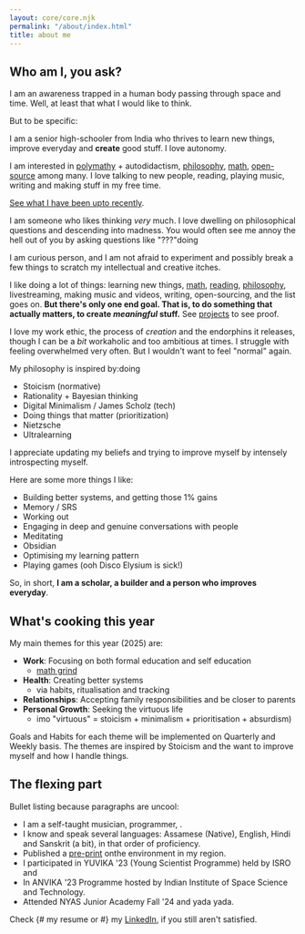 ```yaml
---
layout: core/core.njk
permalink: "/about/index.html"
title: about me
---
```

## Who am I, you ask?

I am an awareness trapped in a human body passing through space and time. Well, at least that what I would like to think.

But to be specific:

I am a senior high-schooler from India who thrives to learn new things, improve everyday and **create** good stuff. I love autonomy.

I am interested in [polymathy](/blog/p/another-renaissance) + autodidactism, [philosophy](/blog/t/philosophy/), [math](/blog/math/), [open-source](https://run.nibirsan.org/gh) among many. I love talking to new people, reading, playing music, writing and making stuff in my free time.

[See what I have been upto recently](/now/).

I am someone who likes thinking *very* much. I love dwelling on philosophical questions and descending into madness. You would often see me annoy the hell out of you by asking questions like "???"doing

I am curious person, and I am not afraid to experiment and possibly break a few things to scratch my intellectual and creative itches. 


I like doing a lot of things: learning new things, [math](https://math.nibirsan.org/), [reading](/blog/books/), [philosophy](/phil/), livestreaming, making music and videos, writing, open-sourcing, and the list goes on. **But there's only one end goal. That is, to do something that actually matters, to create *meaningful* stuff.** See [projects](/projects/) to see proof.

I love my work ethic, the process of *creation* and the endorphins it releases, though I can be a *bit* workaholic and too ambitious at times. I struggle with feeling overwhelmed very often. But I wouldn't want to feel "normal" again.

My philosophy is inspired by:doing
- Stoicism (normative)
- Rationality + Bayesian thinking
- Digital Minimalism / James Scholz (tech)
- Doing things that matter (prioritization)
- Nietzsche
- Ultralearning


I appreciate updating my beliefs and trying to improve myself by intensely introspecting myself.

Here are some more things I like:
- Building better systems, and getting those 1% gains
- Memory / SRS
- Working out
- Engaging in deep and genuine conversations with people
- Meditating
- Obsidian
- Optimising my learning pattern
- Playing games (ooh Disco Elysium is sick!)

So, in short, **I am a scholar, a builder and a person who improves everyday**.

## What's cooking this year

My main themes for this year (2025) are:

- **Work**: Focusing on both formal education and self education
	- [math grind](https://nibirsan.org/war-of-becoming/projects/project-math-machine/)
- **Health**: Creating better systems
	- via habits, ritualisation and tracking
- **Relationships**: Accepting family responsibilities and be closer to parents
- **Personal Growth**: Seeking the virtuous life
	- imo "virtuous" = stoicism + minimalism + prioritisation + absurdism)

Goals and Habits for each theme will be implemented on Quarterly and Weekly basis. The themes are inspired by Stoicism and the want to improve myself and how I handle things.

## The flexing part

Bullet listing because paragraphs are uncool:

- I am a self-taught musician, programmer, .
- I know and speak several languages: Assamese (Native), English, Hindi and Sanskrit (a bit), in that order of proficiency.
- Published a [pre-print](https://osf.io/preprints/socarxiv/ytwqd/) onthe environment in my region.
- I participated in YUVIKA '23 (Young Scientist Programme) held by ISRO and 
- In ANVIKA '23 Programme hosted by Indian Institute of Space Science and Technology. 
- Attended NYAS Junior Academy Fall '24 and yada yada. 

Check {# my resume or #} my [LinkedIn](https://www.linkedin.com/in/nibirsankar), if you still aren't satisfied.
